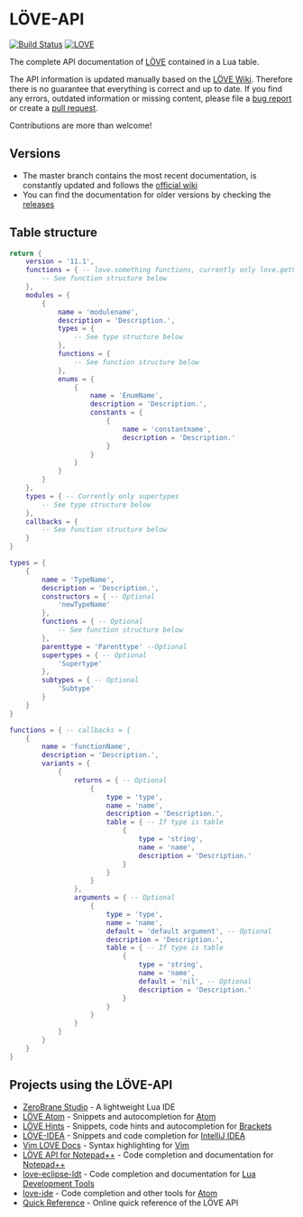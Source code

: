 # LÖVE-API

[![Build Status](https://travis-ci.org/love2d-community/love-api.svg?branch=master)](https://travis-ci.org/love2d-community/love-api)
[![LOVE](https://img.shields.io/badge/L%C3%96VE-11.1-EA316E.svg)](http://love2d.org/)

The complete API documentation of [LÖVE](https://love2d.org/) contained in a Lua table.

The API information is updated manually based on the [LÖVE Wiki](https://love2d.org/wiki). Therefore there is no guarantee that everything is correct and up to date. If you find any errors, outdated information or missing content, please file a [bug report](https://github.com/rm-code/love-api/issues) or create a [pull request](https://github.com/rm-code/love-api/pulls).

Contributions are more than welcome!

## Versions

- The master branch contains the most recent documentation, is constantly updated and follows the [official wiki](https://love2d.org/wiki)
- You can find the documentation for older versions by checking the [releases](https://github.com/rm-code/love-api/releases)

## Table structure

```lua
return {
    version = '11.1',
    functions = { -- love.something functions, currently only love.getVersion
        -- See function structure below
    },
    modules = {
        {
            name = 'modulename',
            description = 'Description.',
            types = {
                -- See type structure below
            },
            functions = {
                -- See function structure below
            },
            enums = {
                {
                    name = 'EnumName',
                    description = 'Description.',
                    constants = {
                        {
                            name = 'constantname',
                            description = 'Description.'
                        }
                    }
                }
            }
        }
    },
    types = { -- Currently only supertypes
        -- See type structure below
    },
    callbacks = {
        -- See function structure below
    }
}
```

```lua
types = {
    {
        name = 'TypeName',
        description = 'Description.',
        constructors = { -- Optional
            'newTypeName'
        },
        functions = { -- Optional
            -- See function structure below
        },
        parenttype = 'Parenttype' --Optional
        supertypes = { -- Optional
            'Supertype'
        },
        subtypes = { -- Optional
            'Subtype'
        }
    }
}
```

```lua
functions = { -- callbacks = {
    {
        name = 'functionName',
        description = 'Description.',
        variants = {
            {
                returns = { -- Optional
                    {
                        type = 'type',
                        name = 'name',
                        description = 'Description.',
                        table = { -- If type is table
                            {
                                type = 'string',
                                name = 'name',
                                description = 'Description.'
                            }
                        }
                    }
                },
                arguments = { -- Optional
                    {
                        type = 'type',
                        name = 'name',
                        default = 'default argument', -- Optional
                        description = 'Description.',
                        table = { -- If type is table
                            {
                                type = 'string',
                                name = 'name',
                                default = 'nil', -- Optional
                                description = 'Description.'
                            }
                        }
                    }
                }
            }
        }
    }
}
```

## Projects using the LÖVE-API

- [ZeroBrane Studio](http://studio.zerobrane.com/) - A lightweight Lua IDE
- [LÖVE Atom](https://atom.io/packages/love-atom) - Snippets and autocompletion for [Atom](https://atom.io/)
- [LÖVE Hints](https://gitlab.com/sdonalcreative/brackets-love-hints/) - Snippets, code hints and autocompletion for [Brackets](http://brackets.io/)
- [LÖVE-IDEA](https://github.com/rm-code/love-IDEA-plugin) - Snippets and code completion for [IntelliJ IDEA](https://www.jetbrains.com/idea/)
- [Vim LOVE Docs](https://github.com/davisdude/vim-love-docs) - Syntax highlighting for [Vim](http://www.vim.org)
- [LÖVE API for Notepad++](https://github.com/dail8859/love-api-npp) - Code completion and documentation for [Notepad++](https://notepad-plus-plus.org/)
- [love-eclipse-ldt](https://github.com/leafi/love-eclipse-ldt) - Code completion and documentation for [Lua Development Tools](https://eclipse.org/ldt/)
- [love-ide](https://github.com/rameshvarun/love-ide) - Code completion and other tools for [Atom](https://atom.io/)
- [Quick Reference](http://love2d-community.github.io/love-api/) - Online quick reference of the LÖVE API
